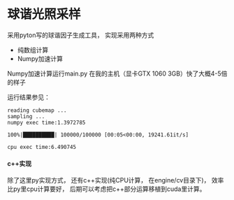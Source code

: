 # 球谐光照采样

采用pyton写的球谐因子生成工具， 实现采用两种方式

* 纯数组计算
* Numpy加速计算



Numpy加速计算运行main.py 在我的主机（显卡GTX 1060 3GB）快了大概4-5倍的样子

运行结果参见：

```
reading cubemap ...
sampling ...
numpy exec time:1.3972785

100%|██████████| 100000/100000 [00:05<00:00, 19241.61it/s]

cpu exec time:6.490745
```

#### c++实现

除了这里py实现方式， 还有c++实现(纯CPU计算， 在engine/cv目录下)， 效率比py里cpu计算要好， 后期可以考虑把c++部分运算移植到cuda里计算。